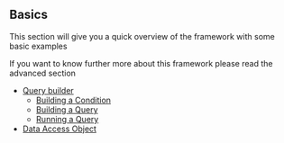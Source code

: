 ## Basics
This section will give you a quick overview of the framework with some basic examples 

If you want to know further more about this framework please read the advanced section 

* [Query builder](QB/README.md)
  * [Building a Condition](QB/CONDITION.md)
  * [Building a Query](QB/QUERY.md)
  * [Running a Query](QB/RUN.md)
* [Data Access Object](DAO.md)
